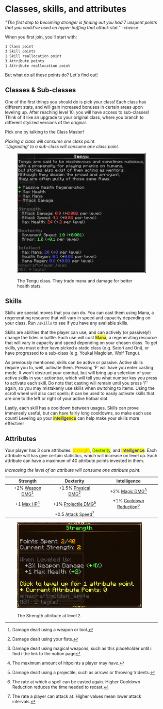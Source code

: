 # Classes, skills, and attributes

_"The first step to becoming stronger is finding out you had 7 unspent points that you could've used on hyper-buffing that attack stat." -cheese_

When you first join, you'll start with:

```
1 Class point
3 Skill points
1 Skill reallocation point
3 Attribute points
1 Attribute reallocation point
```

But what do all these points do? Let's find out!



## Classes & Sub-classes

One of the first things you should do is pick your class! Each class has different stats, and will gain increased bonuses in certain areas upon leveling up. After reaching level 10, you will have access to sub-classes! Think of it like an upgrade to your original class, where you branch to different stylized versions of the original.

Pick one by talking to the Class Master!

_Picking a class will consume one class point._ \
_'Upgrading' to a sub-class will consume one class point._

<figure><img src="../../.gitbook/assets/tengu (1).png" alt=""><figcaption><p>The Tengu class. They trade mana and damage for better health stats.</p></figcaption></figure>

## Skills

Skills are special moves that you can do. You can cast them using Mana, a regenerating resource that will vary in speed and capacity depending on your class. Run `/skills` to see if you have any available skills.&#x20;

Skills are abilities that the player can use, and can actively (or passively!) change the tides in battle. Each use will cost <mark style="color:blue;">Mana</mark>, a regenerating resource that will vary in capacity and speed depending on your chosen class. To get skills, you must either have picked a static class (e.g. Satori and Oni), or have progressed to a sub-class (e.g. Youkai Magician, Wolf Tengu).

As previously mentioned, skills can be active or passive. Active skills require you to, well, activate them. Pressing 'F' will have you enter casting mode. It won't obstruct your combat, but will bring up a selection of your active skills in your actionbar, which will tell you what number key you press to activate each skill. Do note that casting will remain until you press 'F' again, so you may mistakenly use skills when switching to items. Using the scroll wheel will also cast spells; it can be used to easily activate skills that are one to the left or right of your active hotbar slot.

Lastly, each skill has a cooldown between usages. Skills can prove immensely useful, but can have fairly long cooldowns, so make each use count! Leveling up your <mark style="color:blue;">intelligence</mark> can help make your skills more effective!



## Attributes

Your player has 3 core attributes: <mark style="color:orange;">Strength</mark>, <mark style="color:green;">Dexterity</mark>, and <mark style="color:blue;">Intelligence</mark>. Each attribute will has give certain statistics, which will increase on level up. Each attribute can have a maximum of 40 attribute points invested in them.

_Increasing the level of an attribute will consume one attribute point._

|                 Strength                 |                   Dexterity                  |                   Intelligence                   |
| :--------------------------------------: | :------------------------------------------: | :----------------------------------------------: |
| +2% [Weapon DMG](#user-content-fn-1)[^1] | +1.5% [Physical DMG](#user-content-fn-2)[^2] |      +2% [Magic DMG](#user-content-fn-3)[^3]     |
|    +1 [Max HP](#user-content-fn-4)[^4]   | +1% [Projectile DMG](#user-content-fn-5)[^5] | +1% [Cooldown Reduction](#user-content-fn-6)[^6] |
|                                          |  +0.5 [Attack Speed](#user-content-fn-7)[^7] |                                                  |

<figure><img src="../../.gitbook/assets/image (2).png" alt=""><figcaption><p>The Strength attribute at level 2.</p></figcaption></figure>



[^1]: Damage dealt using a weapon or tool.

[^2]: Damage dealt using your fists.

[^3]: Damage dealt using magical weapons, such as this placeholder until i find i the link to the notion page

[^4]: The maximum amount of hitpoints a player may have.

[^5]: Damage dealt using a projectile, such as arrows or throwing tridents.

[^6]: The rate at which a spell can be casted again. Higher Cooldown Reduction reduces the time needed to recast.

[^7]: The rate a player can attack at. Higher values mean lower attack intervals.
